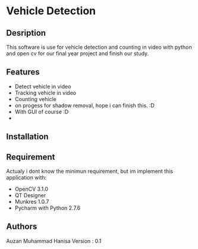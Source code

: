 Vehicle Detection
=====

Desription
----------
This software is use for vehicle detection and counting in video with python and open cv for our final year project and finish our study. 

Features
-------
- Detect vehicle in video
- Tracking vehicle in video
- Counting vehicle
- on progess for shadow removal, hope i can finish this. :D
- With GUI of course :D
- 

Installation
------------

Requirement
----------
Actualy i dont know the minimun requirement, but im implement this application with:
- OpenCV 3.1.0
- QT Designer
- Munkres 1.0.7
- Pycharm with Python 2.7.6

Authors
------
Auzan Muhammad Hanisa
Version : 0.1

